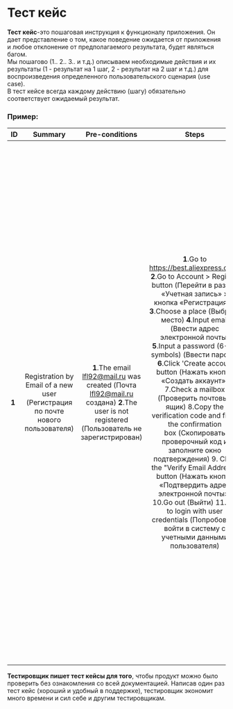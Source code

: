 # Тест кейс
**Тест кейс**-это пошаговая инструкция к функционалу приложения. Он дает представление о том, какое поведение ожидается от приложения и любое отклонение от предполагаемого результата, будет являться багом.     
Мы пошагово (1.. 2.. 3.. и т.д.) описываем необходимые действия и их результаты (1 - результат на 1 шаг, 2 - результат на 2 шаг и т.д.)  для воспроизведения определенного пользовательского сценария (use case).   
В тест кейсе всегда каждому действию (шагу) обязательно соответствует ожидаемый результат.    
### Пример:   

ID | Summary | Pre-conditions | Steps | Expected results
:--|:-------:|:--------------:|:-----:|-----------------:
**1** | Registration by Email of a new user (Регистрация по почте нового пользователя) | **1**.The email lfl92@mail.ru was created (Почта lfl92@mail.ru создана)    **2**.The user is not registered (Пользователь не зарегистрирован) | **1**.Go to https://best.aliexpress.com/   **2**.Go to Account > Register button (Перейти в раздел «Учетная запись» > кнопка «Регистрация».)   **3**.Choose a place (Выбрать место)    **4**.Input email (Ввести адрес электронной почты)  **5**.Input a password (6-20 symbols) (Ввести пароль)   **6**.Click 'Create accout' button (Нажать кнопку «Создать аккаунт»)    7.Check a mailbox (Проверить почтовый ящик)     8.Copy the verification code and fill in the confirmation box (Скопировать проверочный код и заполните окно подтверждения) 9. Click the "Verify Email Address" button (Нажать кнопку «Подтвердить адрес электронной почты»)     10.Go out (Выйти)   11.Try to login with user credentials (Попробовать войти в систему с учетными данными пользователя) |   1.The Main page is open (Главная страница открыта)  2.The registration window is opened (Окно регистрации открыто)  3.The list opens. User selects a location (Открывается список. Пользователь выбирает место)     4.Email is displayed, no error message (Почта отображается, нет сообщения об ошибке)    5.The password is displayed, there is no error message. (Пароль отображается, сообщения об ошибке нет)  6.The verification window is dispalyed. The 'Verify Email' button is disabled (Отображается окно проверки. Кнопка «Подтвердить адрес электронной почты» отключена)  7.The verification code was received (Код подтверждения получен)    8.Confirm button is active (Кнопка подтвердить активна)     9.User registered (Пользователь зарегистрирован)    10.User logged out (Пользователь вышел из системы)  11.User logged in (Пользователь вошел в систему) |
  
**Тестировщик пишет тест кейсы для того**, чтобы продукт можно было проверить без ознакомления со всей документацией. Написав один раз тест кейс (хороший и удобный в поддержке), тестировщик экономит много времени и сил себе и другим тестировщикам.   
